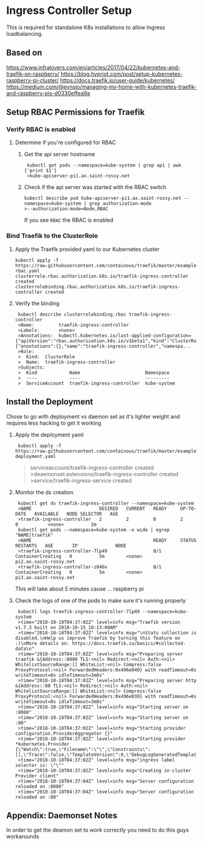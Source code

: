 
# Ingress Controller Setup

This is required for standalone K8s installations to allow Ingress loadbalancing.

## Based on 
https://www.infralovers.com/en/articles/2017/04/22/kubernetes-and-traefik-on-raspberry/
https://blog.hypriot.com/post/setup-kubernetes-raspberry-pi-cluster/
https://docs.traefik.io/user-guide/kubernetes/
https://medium.com/@evnsio/managing-my-home-with-kubernetes-traefik-and-raspberry-pis-d0330effea9a

## Setup RBAC Permissions for Traefik

### Verify RBAC is enabled
1. Determine if you're configured for RBAC
    1. Get the api server hostname

            kubectl get pods --namespace=kube-system | grep api | awk {'print $1'}
            >kube-apiserver-pi1.ax.saint-rossy.net

     2. Check if the api server was started with the RBAC switch

            kubectl describe pod kube-apiserver-pi1.ax.saint-rossy.net --namespace=kube-system | grep authorization-mode
            >--authorization-mode=Node,RBAC

        If you see `RBAC` the RBAC is enabled

### Bind Traefik to the ClusterRole

1.  Apply the Traefik provided yaml to our Kubernetes cluster

        kubectl apply -f https://raw.githubusercontent.com/containous/traefik/master/examples/k8s/traefik-rbac.yaml
        clusterrole.rbac.authorization.k8s.io/traefik-ingress-controller created
        clusterrolebinding.rbac.authorization.k8s.io/traefik-ingress-controller created

2. Verify the binding

        kubectl describe clusterrolebinding.rbac traefik-ingress-controller
        >Name:         traefik-ingress-controller
        >Labels:       <none>
        >Annotations:  kubectl.kubernetes.io/last-applied-configuration={"apiVersion":"rbac.authorization.k8s.io/v1beta1","kind":"ClusterRoleBinding","metadata":{"annotations":{},"name":"traefik-ingress-controller","namespa...
        >Role:
        >  Kind:  ClusterRole
        >  Name:  traefik-ingress-controller
        >Subjects:
        >  Kind            Name                        Namespace
        >  ----            ----                        ---------
        >  ServiceAccount  traefik-ingress-controller  kube-system

## Install the Deployment
Chose to go with deployment vs daemon set as it's lighter weight and requires less hacking to get it working
1. Apply the deployment yaml

        kubectl apply -f https://raw.githubusercontent.com/containous/traefik/master/examples/k8s/traefik-deployment.yaml
      >serviceaccount/traefik-ingress-controller created
        >deaemonset.extensions/traefik-ingress-controller created
        >service/traefik-ingress-service created

4. Monitor the ds creation

        kubectl get ds traefik-ingress-controller --namespace=kube-system
        >NAME                         DESIRED   CURRENT   READY     UP-TO-DATE   AVAILABLE   NODE SELECTOR   AGE
        >traefik-ingress-controller   2         2         0         2            0           <none>          2m
        kubectl get pods --namespace=kube-system -o wide | egrep "NAME|traefik"
        >NAME                                             READY     STATUS              RESTARTS   AGE       IP              NODE
        >traefik-ingress-controller-7lp49                 0/1       ContainerCreating   0          5m        <none>          pi2.ax.saint-rossy.net
        >traefik-ingress-controller-z846x                 0/1       ContainerCreating   0          5m        <none>          pi3.ax.saint-rossy.net
    This will take about 5 minutes cause ... raspberry pi

5. Check the logs of one of the pods to make sure it's running properly

        kubectl logs traefik-ingress-controller-7lp49 --namespace=kube-system
        >time="2018-10-18T04:37:02Z" level=info msg="Traefik version v1.7.3 built on 2018-10-15_10:13:00AM"
        >time="2018-10-18T04:37:02Z" level=info msg="\nStats collection is disabled.\nHelp us improve Traefik by turning this feature on :)\nMore details on: https://docs.traefik.io/basics/#collected-data\n"
        >time="2018-10-18T04:37:02Z" level=info msg="Preparing server traefik &{Address::8080 TLS:<nil> Redirect:<nil> Auth:<nil> WhitelistSourceRange:[] WhiteList:<nil> Compress:false ProxyProtocol:<nil> ForwardedHeaders:0x496e040} with readTimeout=0s writeTimeout=0s idleTimeout=3m0s"
        >time="2018-10-18T04:37:02Z" level=info msg="Preparing server http &{Address::80 TLS:<nil> Redirect:<nil> Auth:<nil> WhitelistSourceRange:[] WhiteList:<nil> Compress:false ProxyProtocol:<nil> ForwardedHeaders:0x496e030} with readTimeout=0s writeTimeout=0s idleTimeout=3m0s"
        >time="2018-10-18T04:37:02Z" level=info msg="Starting server on :8080"
        >time="2018-10-18T04:37:02Z" level=info msg="Starting server on :80"
        >time="2018-10-18T04:37:02Z" level=info msg="Starting provider configuration.ProviderAggregator {}"
        >time="2018-10-18T04:37:02Z" level=info msg="Starting provider *kubernetes.Provider {\"Watch\":true,\"Filename\":\"\",\"Constraints\":[],\"Trace\":false,\"TemplateVersion\":0,\"DebugLogGeneratedTemplate\":false,\"Endpoint\":\"\",\"Token\":\"\",\"CertAuthFilePath\":\"\",\"DisablePassHostHeaders\":false,\"EnablePassTLSCert\":false,\"Namespaces\":null,\"LabelSelector\":\"\",\"IngressClass\":\"\",\"IngressEndpoint\":null}"
        >time="2018-10-18T04:37:02Z" level=info msg="ingress label selector is: \"\""
        >time="2018-10-18T04:37:02Z" level=info msg="Creating in-cluster Provider client"
        >time="2018-10-18T04:37:04Z" level=info msg="Server configuration reloaded on :8080"
        >time="2018-10-18T04:37:04Z" level=info msg="Server configuration reloaded on :80"

## Appendix: Daemonset Notes
In order to get the deamon set to work correctly you need to do this guys workarounds
<!--stackedit_data:
eyJoaXN0b3J5IjpbLTk3MzczNDMxLDEwNDE3Mjc5NzQsNDkyNz
A5ODg0LC0yMDMxOTUyMTg4LC0yMDAxMDMwNjAxLDExNTc4MTIx
NzcsLTg0NTgyNDAxNiwtMTc4NTM1OTQ2OCwxNzQ2NjIxNDA5LC
02NjE2NTE1NzQsNTM2MTEyMjkzLDExNTg1NTc2NTMsLTEwODE5
MzIzNjYsLTk1NDMwMTQ5MywtMTI1Mjg3NDcwNSwtMTg4MjcwNT
Y0NV19
-->